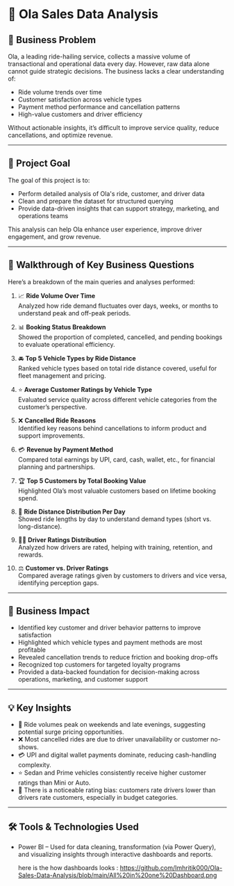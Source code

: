 # 🚗 Ola Sales Data Analysis

## 🧩 Business Problem

Ola, a leading ride-hailing service, collects a massive volume of transactional and operational data every day. However, raw data alone cannot guide strategic decisions. The business lacks a clear understanding of:

- Ride volume trends over time  
- Customer satisfaction across vehicle types  
- Payment method performance and cancellation patterns  
- High-value customers and driver efficiency

Without actionable insights, it’s difficult to improve service quality, reduce cancellations, and optimize revenue.

---

## 🎯 Project Goal

The goal of this project is to:

- Perform detailed analysis of Ola's ride, customer, and driver data
- Clean and prepare the dataset for structured querying
- Provide data-driven insights that can support strategy, marketing, and operations teams

This analysis can help Ola enhance user experience, improve driver engagement, and grow revenue.

---

## 🧭 Walkthrough of Key Business Questions

Here’s a breakdown of the main queries and analyses performed:

1. 📈 **Ride Volume Over Time**  
   Analyzed how ride demand fluctuates over days, weeks, or months to understand peak and off-peak periods.

2. 📊 **Booking Status Breakdown**  
   Showed the proportion of completed, cancelled, and pending bookings to evaluate operational efficiency.

3. 🚘 **Top 5 Vehicle Types by Ride Distance**  
   Ranked vehicle types based on total ride distance covered, useful for fleet management and pricing.

4. ⭐ **Average Customer Ratings by Vehicle Type**  
   Evaluated service quality across different vehicle categories from the customer’s perspective.

5. ❌ **Cancelled Ride Reasons**  
   Identified key reasons behind cancellations to inform product and support improvements.

6. 💳 **Revenue by Payment Method**  
   Compared total earnings by UPI, card, cash, wallet, etc., for financial planning and partnerships.

7. 🏆 **Top 5 Customers by Total Booking Value**  
   Highlighted Ola’s most valuable customers based on lifetime booking spend.

8. 📅 **Ride Distance Distribution Per Day**  
   Showed ride lengths by day to understand demand types (short vs. long-distance).

9. 👨‍✈️ **Driver Ratings Distribution**  
   Analyzed how drivers are rated, helping with training, retention, and rewards.

10. ⚖️ **Customer vs. Driver Ratings**  
   Compared average ratings given by customers to drivers and vice versa, identifying perception gaps.

---

## 💼 Business Impact

- Identified key customer and driver behavior patterns to improve satisfaction
- Highlighted which vehicle types and payment methods are most profitable
- Revealed cancellation trends to reduce friction and booking drop-offs
- Recognized top customers for targeted loyalty programs
- Provided a data-backed foundation for decision-making across operations, marketing, and customer support

---

## 💡 Key Insights

- 🚀 Ride volumes peak on weekends and late evenings, suggesting potential surge pricing opportunities.
- ❌ Most cancelled rides are due to driver unavailability or customer no-shows.
- 💳 UPI and digital wallet payments dominate, reducing cash-handling complexity.
- ⭐ Sedan and Prime vehicles consistently receive higher customer ratings than Mini or Auto.
- 👥 There is a noticeable rating bias: customers rate drivers lower than drivers rate customers, especially in budget categories.

---
## 🛠️ Tools & Technologies Used

- Power BI – Used for data cleaning, transformation (via Power Query), and
           visualizing insights through interactive dashboards and reports.




  here is the how dashboards looks  : https://github.com/Imhritik000/Ola-Sales-Data-Analysis/blob/main/All%20in%20one%20Dashboard.png


